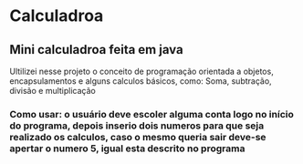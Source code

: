 <h1>Calculadroa</h1><h2>Mini calculadroa feita em java</h2><p>Ultilizei nesse projeto o conceito de programação orientada a objetos, encapsulamentos e alguns calculos básicos, como: Soma, subtração, divisão e multiplicação</p><h3>Como usar: o usuário deve escoler alguma conta logo no início do programa, depois inserio dois numeros para que seja realizado os calculos, caso o mesmo queria sair deve-se apertar o numero 5, igual esta descrito no programa</h3>
